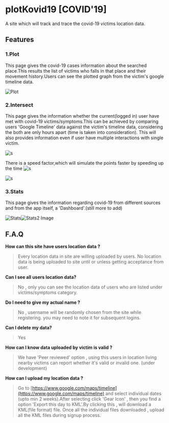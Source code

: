 # plotKovid19 [COVID'19]

A site which will track and trace the covid-19 victims location data.

## **Features**

### **1.Plot**

This page gives the covid-19 cases information about the searched place.This results the list of victims who falls in that place and their movement history.Users can see the plotted graph from the victim's google timeline data.

![Plot](Frontend/src/SVG/Features/Plot.png)

### **2.Intersect**

This page gives the information whether the current(logged in) user have met with covid-19 victims/symptoms.This can be achieved by comparing users 'Google Timeline' data against the victim's timeline data, considering the both are only hours apart (time is taken into consideration). This will also provides information even if user have multiple interactions with single victim.

![s](Frontend/src/SVG/Features/c1.gif)

There is a speed factor,which will simulate the points faster by speeding up the time
![s](Frontend/src/SVG/Features/Speed.png)

![s](Frontend/src/SVG/Features/c2.gif)

### **3.Stats**

This page gives the information regarding covid-19 from different sources and from the app itself, a 'Dashboard'.(still more to add)

![Stats](Frontend/src/SVG/Features/Stats.png)![Stats2 Image](Frontend/src/SVG/Features/Stats2.png)

## **F.A.Q**

**How can this site have users location data ?**

> Every location data in site are willing uploaded by users. No location data is being uploaded to site until or unless getting acceptance from user.

**Can I see all users location data?**

> No , only you can see the location data of users who are listed under victims/symptoms category.

**Do I need to give my actual name ?**

> No , username will be randomly chosen from the site while registering. you may need to note it for subsequent logins.

**Can I delete my data?**

> Yes

**How can I know data uploaded by victim is valid ?**

> We have 'Peer reviewed' option , using this users in location living nearby victims can report whether it's valid or invalid one. (under development)

**How can I upload my location data ?**

> Go to [https://www.google.com/maps/timeline](https://www.google.com/maps/timeline) and select individual dates (upto min 2 weeks).After selecting click 'Gear Icon' , then you find a option 'Export this day to KML'.By clicking this , will download a KML(file format) file. Once all the individual files downloaded , upload all the KML files during signup process.
